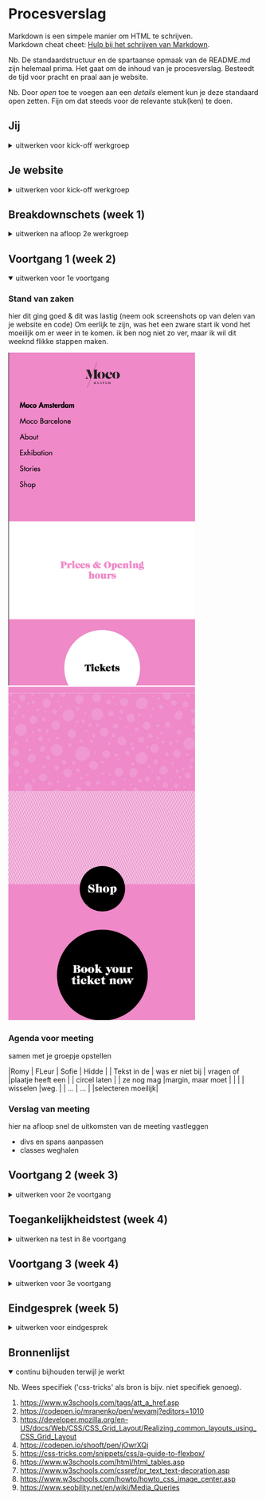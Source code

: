 # Procesverslag
Markdown is een simpele manier om HTML te schrijven.  
Markdown cheat cheet: [Hulp bij het schrijven van Markdown](https://github.com/adam-p/markdown-here/wiki/Markdown-Cheatsheet).

Nb. De standaardstructuur en de spartaanse opmaak van de README.md zijn helemaal prima. Het gaat om de inhoud van je procesverslag. Besteedt de tijd voor pracht en praal aan je website.

Nb. Door *open* toe te voegen aan een *details* element kun je deze standaard open zetten. Fijn om dat steeds voor de relevante stuk(ken) te doen.





## Jij

<details>
<summary>uitwerken voor kick-off werkgroep</summary>

### Auteur:
Romythu Zwijnenburg Tran

#### Je startniveau:
Rood

#### Je focus:
Responsive
 
</details>





## Je website

<details>
<summary>uitwerken voor kick-off werkgroep</summary>

### Je opdracht:
https://mocomuseum.com/

#### Screenshot(s) van de eerste pagina (small screen): 
Home page  
<img src="images/amsterdaminfo.jpg" width="" alt="Start pagina van moco">

#### Screenshot(s) van de tweede pagina (small screen):
hier de naam van de pagina  
<img src="images/amsterdaminfo.jpg" width="" alt="Omschrijving van de openingstijden">
 
</details>



## Breakdownschets (week 1)

<details>
<summary>uitwerken na afloop 2e werkgroep</summary>

### de hele pagina: 
<img src="images/homepage_breakdown.png" width="375px" alt="breakdown van de hele pagina">

### dynamisch deel (bijv menu): 
<img src="images/amsterdaminfo_breakdown.png" width="375px" alt="breakdown van een dynamisch deel">

</details>





## Voortgang 1 (week 2)

<details open>
<summary>uitwerken voor 1e voortgang</summary>

### Stand van zaken
hier dit ging goed & dit was lastig (neem ook screenshots op van delen van je website en code)
Om eerlijk te zijn, was het een zware start ik vond het moeilijk om er weer in te komen. ik ben nog niet zo ver, maar ik wil dit weeknd flikke stappen maken. 

<img src="images/Screenshot 2021-11-24 at 22.26.41.png" width="375px" alt="tussen stand">
<img src="images/Screenshot 2021-11-24 at 22.26.48.png" width="375px" alt="Tussen stand">


### Agenda voor meeting
samen met je groepje opstellen

|Romy            | FLeur              | Sofie       | Hidde            |
| Tekst in de    | was er niet bij    | vragen of    |plaatje heeft een |
| circel laten   |                    | ze nog mag   |margin, maar moet |
|                |                    | wisselen     |weg.              |
| ...            | ...                |              |selecteren moeilijk|


### Verslag van meeting
hier na afloop snel de uitkomsten van de meeting vastleggen

- divs en spans aanpassen
- classes weghalen

</details>





## Voortgang 2 (week 3)

<details>
<summary>uitwerken voor 2e voortgang</summary>

### Stand van zaken
hier dit ging goed & dit was lastig (neem ook screenshots op van delen van je website en code)


### Agenda voor meeting
samen met je groepje opstellen

| romy           | Fleur              | Sofie       | Hidde            |
| ---            | Javascript animatie|iconen in form| knop hamburger   |
|                | h2, p,img op elkaar|              |                  |
| -------------- |                    |              |                  |
| ...            | ...                | ...          | ...              |


### Verslag van meeting
hier na afloop snel de uitkomsten van de meeting vastleggen

- verander de pixels naar em
- :root
- ff kijken naar media query
- span voor hamburger

</details>


## Toegankelijkheidstest (week 4)

<details>
<summary>uitwerken na test in 8e voortgang</summary>

### Bevindingen
Lijst met je bevindingen die in de test naar voren kwamen:

#### Screen reader
De screenreader kwam heel chaotisch over, en hij las ook niet alles op van wat er op mijn website staat. het was ook heel moeilijk om het aan de praat te krijgen


Beter letten op de symantische volgorde en de alt goed uitschrijven met een goede uitleg

<img src="images/test/Screenshot 2021-12-08 at 09.31.50.png" width="375px" alt="bril op me koppie">


#### visuele beperking
Bij elke bril ervaar je iets anders, met sommige heb je totaal geen problemen

Oplossing kan zijn om een button te creeeren voor kleurenblinde, dat de kleuren dan zijn aangepast en beter te bekijken is voor kleuren blinde. Ook kan je bijv spraak toepassen, zodat er voorgelezen word van wat er allemaal staat. (screenreader)
<img src="images/test/IMG_5475.jpeg" width="375px" alt="bril op me koppie">
<img src="images/test/IMG_5476.jpeg" width="375px" alt="bril op me koppie">


#### slechte moteriek 
Door dat je vingers eigenlijk vast zitten kan je ook niet makkelijk buigen met je vingers. alles gaat heel moeizaam en stroef. ALs je gebruikt maakt van je toetsen board dan tik je ook telkens meerdere keys tegelijk.

Je kan dit misschien oplossen door spraak toe tepassen, zodat er niet gebruik gemaakt hoef te worden van je toetsenboard. en door niet te kleine buttons te maken.

<img src="images/test/IMG_2373.jpeg" width="375px" alt="Elastiek om de vingers">


#### spasme/parkison 
Je klikt telkens onvrijwillig op een knopje of op je muis. waardoor je dingen activeert of iets typt dat je eigenlijk niet wilt.  ook voelt je arm na een tijdje heel moe, zelfs als het appraraat van je arm is.

Dit kan je oplossen dmv grotere knoppen, zodat er meer klik ruimte is of bijv de grote van de menu houden maar de klik ruimte erom heen vergroten. Verder is ook een oplossing om de vormgeving groter te doen.

<img src="images/test/IMG_5482.jpeg" width="375px" alt="bril op me koppie">

#### concentratie problemen
De screenreader kwam heel chaotisch over, en hij las ook niet alles op van wat er op mijn website staat. het was ook heel moeilijk om het aan de praat te krijgen


Hier een omschrijving van hoe het opgelost kan worden (met indien nodig een afbeelding)

<img src="images/test/Screenshot 2021-12-08 at 09.31.50.png" width="375px" alt="bril op me koppie">

</details>





## Voortgang 3 (week 4)

<details>
<summary>uitwerken voor 3e voortgang</summary>

### Stand van zaken
hier dit ging goed & dit was lastig (neem ook screenshots op van delen van je website en code)


### Agenda voor meeting
samen met je groepje opstellen

| Romy              | Sofie                 | Hidee         | Fleur            |
|Logo in het midden | Display, row, justify | Grid maken    |                  |            
|ul,li in menu in   |                       |               |
|in het midden      | en dit                |               |                  |
|Grid responsive    | dit als er tijd is    |               |                  |
| ...               | ...                   | ...           | ...              |


### Verslag van meeting
hier na afloop snel de uitkomsten van de meeting vastleggen

- punt 1
- punt 2
- nog een punt
- ...

</details>





## Eindgesprek (week 5)

<details>
<summary>uitwerken voor eindgesprek</summary>

### Stand van zaken
Het coderen ging in het begin erg moeizaam en ik liep ook een weekje vast. 
Bij het hamburger menu liep ik erg vast, maar de student assistent heeft mij geholpen.


Ook was de shop en book your ticket menu maken erg moeilijk. (ik heb het geprobeerd maar het is niet perfect zoals ik wilde)

Wat wel goed ging, was het maken van de grid, na de oefeningen begreep ik het en kon ik het zo maken. 

Voor de volgende keer moet ik niet alles tegelijk willen maken, maar stap voor stap. ik heb gemerkt dat ik graag alles tegelijk wil doen en dat ik dan door de war raak, door de chaos


### Screenshot(s)
Desktop
<img src="images/screenshots/Screenshot 2021-12-14 at 09.53.06.png" width="375px" alt="Screenshot desktop">
<img src="images/screenshots/Screenshot 2021-12-14 at 09.53.13.png" width="375px" alt="Screenshot desktop">
<img src="images/screenshots/Screenshot 2021-12-14 at 09.53.19.png" width="375px" alt="Screenshot desktop">
<img src="images/screenshots/Screenshot 2021-12-14 at 09.53.34.png" width="375px" alt="Screenshot desktop">
<img src="images/screenshots/Screenshot 2021-12-14 at 09.53.43.png" width="375px" alt="Screenshot desktop">
<img src="images/screenshots/Screenshot 2021-12-14 at 09.53.51.png" width="375px" alt="Screenshot desktop">

Ipad
<img src="images/screenshots/Screenshot 2021-12-14 at 09.47.28.png" width="375px" alt="Screenshot ipad">
<img src="images/screenshots/Screenshot 2021-12-14 at 09.52.32.png" width="375px" alt="Screenshot ipad">
<img src="images/screenshots/Screenshot 2021-12-14 at 09.52.24.png" width="375px" alt="Screenshot ipad">
<img src="images/screenshots/Screenshot 2021-12-14 at 09.51.56.png" width="375px" alt="Screenshot ipad">
<img src="images/screenshots/Screenshot 2021-12-14 at 09.52.04.png" width="375px" alt="Screenshot ipad">
<img src="images/screenshots/Screenshot 2021-12-14 at 09.52.12.png" width="375px" alt="Screenshot ipad">
<img src="images/screenshots/Screenshot 2021-12-14 at 09.52.18.png" width="375px" alt="Screenshot ipad">

Mobiel
<img src="images/screenshots/Screenshot 2021-12-14 at 09.45.59.png" width="375px" alt="Screenshot mobiel">
<img src="images/screenshots/Screenshot 2021-12-14 at 09.50.13.png" width="375px" alt="Screenshot mobiel">
<img src="images/screenshots/Screenshot 2021-12-14 at 09.51.19.png" width="375px" alt="Screenshot mobiel">
<img src="images/screenshots/Screenshot 2021-12-14 at 09.45.05.png" width="375px" alt="Screenshot mobiel">
<img src="images/screenshots/Screenshot 2021-12-14 at 09.51.32.png" width="375px" alt="Screenshot mobiel">
<img src="images/screenshots/Screenshot 2021-12-14 at 09.51.38.png" width="375px" alt="Screenshot mobiel">
<img src="images/screenshots/Screenshot 2021-12-14 at 09.51.44.png" width="375px" alt="Screenshot mobiel">
</details>





## Bronnenlijst

<details open>
<summary>continu bijhouden terwijl je werkt</summary>

Nb. Wees specifiek ('css-tricks' als bron is bijv. niet specifiek genoeg).

1. https://www.w3schools.com/tags/att_a_href.asp
2. https://codepen.io/mranenko/pen/wevamj?editors=1010
3. https://developer.mozilla.org/en-US/docs/Web/CSS/CSS_Grid_Layout/Realizing_common_layouts_using_CSS_Grid_Layout
4. https://codepen.io/shooft/pen/jOwrXQj 
5. https://css-tricks.com/snippets/css/a-guide-to-flexbox/ 
6. https://www.w3schools.com/html/html_tables.asp
7. https://www.w3schools.com/cssref/pr_text_text-decoration.asp
8. https://www.w3schools.com/howto/howto_css_image_center.asp
9. https://www.seobility.net/en/wiki/Media_Queries

</details>
